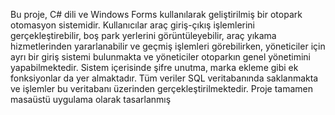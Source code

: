 Bu proje, C# dili ve Windows Forms kullanılarak geliştirilmiş bir otopark otomasyon sistemidir. Kullanıcılar araç giriş-çıkış işlemlerini gerçekleştirebilir, boş park yerlerini görüntüleyebilir, araç yıkama hizmetlerinden yararlanabilir ve geçmiş işlemleri görebilirken, yöneticiler için ayrı bir giriş sistemi bulunmakta ve yöneticiler otoparkın genel yönetimini yapabilmektedir. Sistem içerisinde şifre unutma, marka ekleme gibi ek fonksiyonlar da yer almaktadır. Tüm veriler SQL veritabanında saklanmakta ve işlemler bu veritabanı üzerinden gerçekleştirilmektedir. Proje tamamen masaüstü uygulama olarak tasarlanmış
